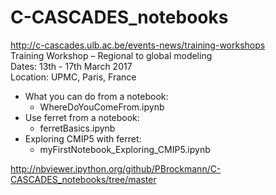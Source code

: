 # C-CASCADES_notebooks


http://c-cascades.ulb.ac.be/events-news/training-workshops<br>
Training Workshop – Regional to global modeling<br>
Dates: 13th - 17th March 2017<br>
Location: UPMC, Paris, France


* What you can do from a notebook: 
  * WhereDoYouComeFrom.ipynb
* Use ferret from a notebook:
  * ferretBasics.ipynb
* Exploring CMIP5 with ferret:
  * myFirstNotebook_Exploring_CMIP5.ipynb

 http://nbviewer.ipython.org/github/PBrockmann/C-CASCADES_notebooks/tree/master

